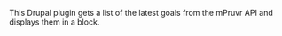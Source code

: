 
This Drupal plugin gets a list of the latest goals from the mPruvr API and displays them in a block.
